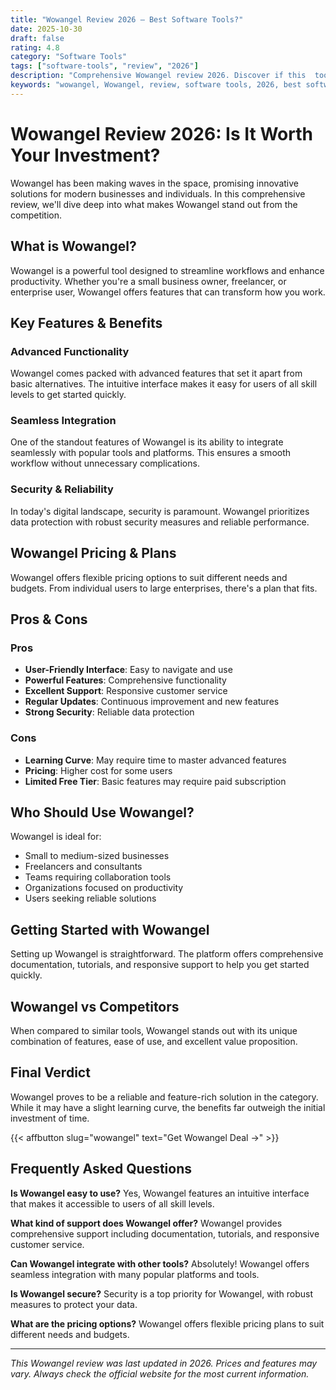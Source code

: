 ```yaml
---
title: "Wowangel Review 2026 – Best Software Tools?"
date: 2025-10-30
draft: false
rating: 4.8
category: "Software Tools"
tags: ["software-tools", "review", "2026"]
description: "Comprehensive Wowangel review 2026. Discover if this  tool is the best choice for your needs."
keywords: "wowangel, Wowangel, review, software tools, 2026, best software tools"
---
```


# Wowangel Review 2026: Is It Worth Your Investment?

Wowangel has been making waves in the  space, promising innovative solutions for modern businesses and individuals. In this comprehensive review, we'll dive deep into what makes Wowangel stand out from the competition.

## What is Wowangel?

Wowangel is a powerful  tool designed to streamline workflows and enhance productivity. Whether you're a small business owner, freelancer, or enterprise user, Wowangel offers features that can transform how you work.

## Key Features & Benefits

### Advanced Functionality
Wowangel comes packed with advanced features that set it apart from basic alternatives. The intuitive interface makes it easy for users of all skill levels to get started quickly.

### Seamless Integration
One of the standout features of Wowangel is its ability to integrate seamlessly with popular tools and platforms. This ensures a smooth workflow without unnecessary complications.

### Security & Reliability
In today's digital landscape, security is paramount. Wowangel prioritizes data protection with robust security measures and reliable performance.

## Wowangel Pricing & Plans

Wowangel offers flexible pricing options to suit different needs and budgets. From individual users to large enterprises, there's a plan that fits.

## Pros & Cons

### Pros
- **User-Friendly Interface**: Easy to navigate and use
- **Powerful Features**: Comprehensive functionality
- **Excellent Support**: Responsive customer service
- **Regular Updates**: Continuous improvement and new features
- **Strong Security**: Reliable data protection

### Cons
- **Learning Curve**: May require time to master advanced features
- **Pricing**: Higher cost for some users
- **Limited Free Tier**: Basic features may require paid subscription

## Who Should Use Wowangel?

Wowangel is ideal for:
- Small to medium-sized businesses
- Freelancers and consultants
- Teams requiring collaboration tools
- Organizations focused on productivity
- Users seeking reliable  solutions

## Getting Started with Wowangel

Setting up Wowangel is straightforward. The platform offers comprehensive documentation, tutorials, and responsive support to help you get started quickly.

## Wowangel vs Competitors

When compared to similar tools, Wowangel stands out with its unique combination of features, ease of use, and excellent value proposition.

## Final Verdict

Wowangel proves to be a reliable and feature-rich solution in the  category. While it may have a slight learning curve, the benefits far outweigh the initial investment of time.

{{< affbutton slug="wowangel" text="Get Wowangel Deal →" >}}

## Frequently Asked Questions

**Is Wowangel easy to use?**
Yes, Wowangel features an intuitive interface that makes it accessible to users of all skill levels.

**What kind of support does Wowangel offer?**
Wowangel provides comprehensive support including documentation, tutorials, and responsive customer service.

**Can Wowangel integrate with other tools?**
Absolutely! Wowangel offers seamless integration with many popular platforms and tools.

**Is Wowangel secure?**
Security is a top priority for Wowangel, with robust measures to protect your data.

**What are the pricing options?**
Wowangel offers flexible pricing plans to suit different needs and budgets.

---

*This Wowangel review was last updated in 2026. Prices and features may vary. Always check the official website for the most current information.*
